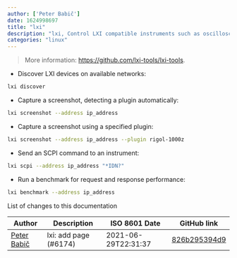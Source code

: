 ```yaml
---
author: ['Peter Babič']
date: 1624998697
title: "lxi"
description: "lxi, Control LXI compatible instruments such as oscilloscopes."
categories: "linux"
---
```

> More information: <https://github.com/lxi-tools/lxi-tools>.

- Discover LXI devices on available networks:

```bash
lxi discover
```

- Capture a screenshot, detecting a plugin automatically:

```bash
lxi screenshot --address ip_address
```

- Capture a screenshot using a specified plugin:

```bash
lxi screenshot --address ip_address --plugin rigol-1000z
```

- Send an SCPI command to an instrument:

```bash
lxi scpi --address ip_address "*IDN?"
```

- Run a benchmark for request and response performance:

```bash
lxi benchmark --address ip_address
```
List of changes to this documentation


Author | Description | ISO 8601 Date | GitHub link
------|-----|-----|-----
[Peter Babič](mailto:peter@babic.dev) | lxi: add page (#6174) | 2021-06-29T22:31:37 | [826b295394d9](https://github.com/tldr-pages/tldr/commit/826b295394d963975070f7d214613111926422b3)

